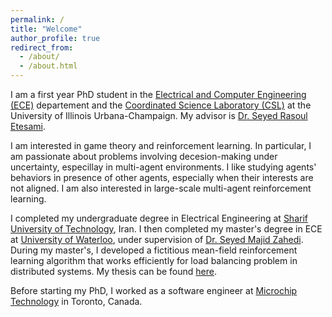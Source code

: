 ```yaml
---
permalink: /
title: "Welcome"
author_profile: true
redirect_from: 
  - /about/
  - /about.html
---
```


I am a first year PhD student in the [Electrical and Computer Engineering (ECE)](https://ece.illinois.edu/) departement and the [Coordinated Science Laboratory (CSL)](https://csl.illinois.edu/) at the University of Illinois Urbana-Champaign. My advisor is [Dr. Seyed Rasoul Etesami](https://etesami.ise.illinois.edu/). 

I am interested in game theory and reinforcement learning. In particular, I am passionate about problems involving decesion-making under uncertainty, especillay in multi-agent environments. I like studying agents' behaviors in presence of other agents, especially when their interests are not aligned. I am also interested in large-scale multi-agent reinforcement learning.

I completed my undergraduate degree in Electrical Engineering at [Sharif University of Technology](https://www.ee.sharif.ir/en/), Iran. I then completed my master's degree in ECE at [University of Waterloo](https://uwaterloo.ca/electrical-computer-engineering/), under supervision of [Dr. Seyed Majid Zahedi](https://ece.uwaterloo.ca/~smzahedi/). During my master's, I developed a fictitious mean-field reinforcement learning algorithm that works efficiently for load balancing problem in distributed systems. My thesis can be found [here](https://uwspace.uwaterloo.ca/items/712ba706-387e-4319-92ea-e2e812cd8e9d).

Before starting my PhD, I worked as a software engineer at [Microchip Technology](https://www.microchip.com/) in Toronto, Canada. 

